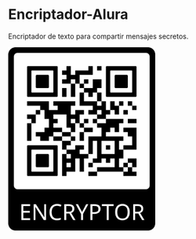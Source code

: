 # Encriptador-Alura
Encriptador de texto para compartir mensajes secretos.

<img src="./images/qr-encryptor.png" alt="Enlace QR" width="300">
